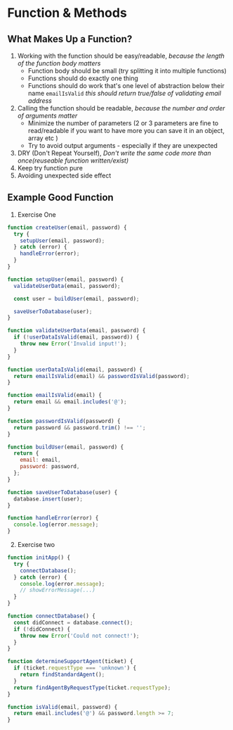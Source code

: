 # Function & Methods
## What Makes Up a Function?
1. Working with the function should be easy/readable, _because the length of the function body matters_
   * Function body should be small (try splitting it into multiple functions)
   * Functions should do exactly one thing
   * Functions should do work that's one level of abstraction below their name `emailIsValid` _this should return true/false of validating email address_
2. Calling the function should be readable, _because the number and order of arguments matter_
   * Minimize the number of parameters (2 or 3 parameters are fine to read/readable if you want to have more you can save it in an object, array etc )
   * Try to avoid output arguments - especially if they are unexpected
3. DRY (Don't Repeat Yourself), _Don't write the same code more than once(reuseable function written/exist)_
4. Keep try function pure
5. Avoiding unexpected side effect
## Example Good Function
1. Exercise One
```Javascript
function createUser(email, password) {
  try {
    setupUser(email, password);
  } catch (error) {
    handleError(error);
  }
}

function setupUser(email, password) {
  validateUserData(email, password);

  const user = buildUser(email, password);

  saveUserToDatabase(user);
}

function validateUserData(email, password) {
  if (!userDataIsValid(email, password)) {
    throw new Error('Invalid input!');
  }
}

function userDataIsValid(email, password) {
  return emailIsValid(email) && passwordIsValid(password);
}

function emailIsValid(email) {
  return email && email.includes('@');
}

function passwordIsValid(password) {
  return password && password.trim() !== '';
}

function buildUser(email, password) {
  return {
    email: email,
    password: password,
  };
}

function saveUserToDatabase(user) {
  database.insert(user);
}

function handleError(error) {
  console.log(error.message);
}
```
2. Exercise two
```Javascript
function initApp() {
  try {
    connectDatabase();
  } catch (error) {
    console.log(error.message);
    // showErrorMessage(...)
  }
}

function connectDatabase() {
  const didConnect = database.connect();
  if (!didConnect) {
    throw new Error('Could not connect!');
  }
}

function determineSupportAgent(ticket) {
  if (ticket.requestType === 'unknown') {
    return findStandardAgent();
  }
  return findAgentByRequestType(ticket.requestType);
}

function isValid(email, password) {
  return email.includes('@') && password.length >= 7;
}
```
